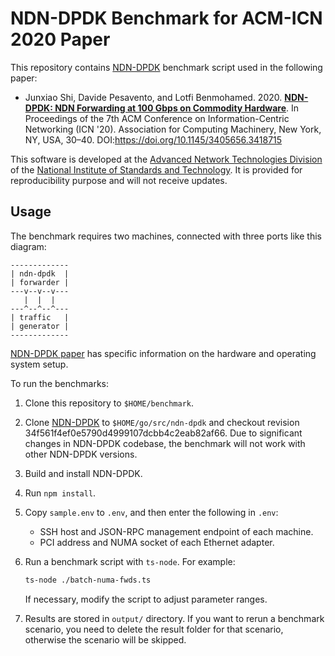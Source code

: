 # NDN-DPDK Benchmark for ACM-ICN 2020 Paper

This repository contains [NDN-DPDK](https://github.com/usnistgov/ndn-dpdk) benchmark script used in the following paper:

* Junxiao Shi, Davide Pesavento, and Lotfi Benmohamed. 2020. [**NDN-DPDK: NDN Forwarding at 100 Gbps on Commodity Hardware**](https://www.nist.gov/publications/ndn-dpdk-ndn-forwarding-100-gbps-commodity-hardware). In Proceedings of the 7th ACM Conference on Information-Centric Networking (ICN '20). Association for Computing Machinery, New York, NY, USA, 30–40. DOI:<https://doi.org/10.1145/3405656.3418715>

This software is developed at the [Advanced Network Technologies Division](https://www.nist.gov/itl/antd) of the [National Institute of Standards and Technology](https://www.nist.gov/).
It is provided for reproducibility purpose and will not receive updates.

## Usage

The benchmark requires two machines, connected with three ports like this diagram:

```text
-------------
| ndn-dpdk  |
| forwarder |
---v--v--v---
   |  |  |
---^--^--^---
| traffic   |
| generator |
-------------
```

[NDN-DPDK paper](https://www.nist.gov/publications/ndn-dpdk-ndn-forwarding-100-gbps-commodity-hardware) has specific information on the hardware and operating system setup.

To run the benchmarks:

1. Clone this repository to `$HOME/benchmark`.

2. Clone [NDN-DPDK](https://github.com/usnistgov/ndn-dpdk) to `$HOME/go/src/ndn-dpdk` and checkout revision 34f561f4ef0e5790d4999107dcbb4c2eab82af66.
   Due to significant changes in NDN-DPDK codebase, the benchmark will not work with other NDN-DPDK versions.

3. Build and install NDN-DPDK.

4. Run `npm install`.

5. Copy `sample.env` to `.env`, and then enter the following in `.env`:

   * SSH host and JSON-RPC management endpoint of each machine.
   * PCI address and NUMA socket of each Ethernet adapter.

6. Run a benchmark script with `ts-node`. For example:

    ```bash
    ts-node ./batch-numa-fwds.ts
    ```

   If necessary, modify the script to adjust parameter ranges.

7. Results are stored in `output/` directory.
   If you want to rerun a benchmark scenario, you need to delete the result folder for that scenario, otherwise the scenario will be skipped.
